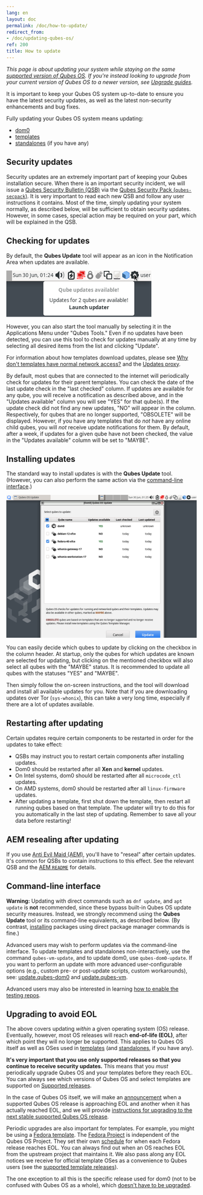 ```yaml
---
lang: en
layout: doc
permalink: /doc/how-to-update/
redirect_from:
- /doc/updating-qubes-os/
ref: 200
title: How to update
---
```


*This page is about updating your system while staying on the same [supported version of Qubes OS](/doc/supported-releases/#qubes-os). If you're instead looking to upgrade from your current version of Qubes OS to a newer version, see [Upgrade guides](/doc/upgrade/).*

It is important to keep your Qubes OS system up-to-date to ensure you have the latest security updates, as well as the latest non-security enhancements and bug fixes.

Fully updating your Qubes OS system means updating:

- [dom0](/doc/glossary/#dom0)
- [templates](/doc/glossary/#template)
- [standalones](/doc/glossary/#standalone) (if you have any)

## Security updates

Security updates are an extremely important part of keeping your Qubes installation secure. When there is an important security incident, we will issue a [Qubes Security Bulletin (QSB)](/security/qsb/) via the [Qubes Security Pack (`qubes-secpack`)](/security/pack/). It is very important to read each new QSB and follow any user instructions it contains. Most of the time, simply updating your system normally, as described below, will be sufficient to obtain security updates. However, in some cases, special action may be required on your part, which will be explained in the QSB.

## Checking for updates

By default, the **Qubes Update** tool will appear as an icon in the Notification Area when updates are available.

[![Qube Updates Available](/attachment/doc/r4.2-qube-updates-available.png)](/attachment/doc/r4.2-qube-updates-available.png)

However, you can also start the tool manually by selecting it in the Applications Menu under "Qubes Tools." Even if no updates have been detected, you can use this tool to check for updates manually at any time by selecting all desired items from the list and clicking "Update".

<div class="alert alert-info" role="alert">
  <i class="fa fa-question-circle"></i>
  For information about how templates download updates, please see <a href="/doc/how-to-install-software/#why-dont-templates-have-normal-network-access">Why don't templates have normal network access?</a> and the <a href="/doc/how-to-install-software/#updates-proxy">Updates proxy</a>.
</div>

By default, most qubes that are connected to the internet will periodically check for updates for their parent templates. You can check the date of the last update check in the "last checked" column. If updates are available for any qube, you will receive a notification as described above, and in the "Updates available" column you will see "YES" for that qube(s). If the update check did not find any new updates, "NO" will appear in the column. Respectively, for qubes that are no longer supported, "OBSOLETE" will be displayed. However, if you have any templates that do *not* have any online child qubes, you will *not* receive update notifications for them. By default, after a week, if updates for a given qube have not been checked, the value in the "Updates available" column will be set to "MAYBE". 

## Installing updates

The standard way to install updates is with the **Qubes Update** tool. (However, you can also perform the same action via the [command-line interface](#command-line-interface).)

[![Qubes Update](/attachment/doc/r4.2-software-update.png)](/attachment/doc/r4.2-software-update.png)

You can easily decide which qubes to update by clicking on the checkbox in the column header. At startup, only the qubes for which updates are known are selected for updating, but clicking on the mentioned checkbox will also select all qubes with the "MAYBE" status. It is recommended to update all qubes with the statuses "YES" and "MAYBE".

Then simply follow the on-screen instructions, and the tool will download and install all available updates for you. Note that if you are downloading updates over Tor (`sys-whonix`), this can take a very long time, especially if there are a lot of updates available.

## Restarting after updating

Certain updates require certain components to be restarted in order for the updates to take effect:

- QSBs may instruct you to restart certain components after installing updates.
- Dom0 should be restarted after all **Xen** and **kernel** updates.
- On Intel systems, dom0 should be restarted after all `microcode_ctl` updates.
- On AMD systems, dom0 should be restarted after all `linux-firmware` updates.
- After updating a template, first shut down the template, then restart all running qubes based on that template. The updater will try to do this for you automatically in the last step of updating. Remember to save all your data before restarting!

## AEM resealing after updating

If you use [Anti Evil Maid (AEM)](/doc/anti-evil-maid/), you'll have to "reseal" after certain updates. It's common for QSBs to contain instructions to this effect. See the relevant QSB and the [AEM `README`](https://github.com/QubesOS/qubes-antievilmaid/blob/main/README) for details.

## Command-line interface

<div class="alert alert-danger" role="alert">
  <i class="fa fa-exclamation-triangle"></i>
  <b>Warning:</b> Updating with direct commands such as <code>dnf update</code>, and <code>apt update</code> is <b>not</b> recommended, since these bypass built-in Qubes OS update security measures. Instead, we strongly recommend using the <b>Qubes Update</b> tool or its command-line equivalents, as described below. (By contrast, <a href="/doc/how-to-install-software/">installing</a> packages using direct package manager commands is fine.)
</div>

Advanced users may wish to perform updates via the command-line interface. To update templates and standalones non-interactively, use the command `qubes-vm-update`, and to update dom0, use `qubes-dom0-update`. If you want to perform an update with more advanced user-configurable options (e.g., custom pre- or post-update scripts, custom workarounds), see: [update.qubes-dom0](/doc/salt/#updatequbes-dom0) and [update.qubes-vm](/doc/salt/#updatequbes-vm).

Advanced users may also be interested in learning [how to enable the testing repos](/doc/testing/).

## Upgrading to avoid EOL

The above covers updating *within* a given operating system (OS) release. Eventually, however, most OS releases will reach **end-of-life (EOL)**, after which point they will no longer be supported. This applies to Qubes OS itself as well as OSes used in [templates](/doc/templates/) (and [standalones](/doc/standalones-and-hvms/), if you have any).

**It's very important that you use only supported releases so that you continue to receive security updates.** This means that you *must* periodically upgrade Qubes OS and your templates before they reach EOL. You can always see which versions of Qubes OS and select templates are supported on [Supported releases](/doc/supported-releases/).

In the case of Qubes OS itself, we will make an [announcement](/news/categories/#releases) when a supported Qubes OS release is approaching EOL and another when it has actually reached EOL, and we will provide [instructions for upgrading to the next stable supported Qubes OS release](/doc/upgrade/).

Periodic upgrades are also important for templates. For example, you might be using a [Fedora template](/doc/templates/fedora/). The [Fedora Project](https://getfedora.org/) is independent of the Qubes OS Project. They set their own [schedule](https://fedoraproject.org/wiki/Fedora_Release_Life_Cycle#Maintenance_Schedule) for when each Fedora release reaches EOL. You can always find out when an OS reaches EOL from the upstream project that maintains it. We also pass along any EOL notices we receive for official template OSes as a convenience to Qubes users (see the [supported template releases](/doc/supported-releases/#templates)).

The one exception to all this is the specific release used for dom0 (not to be confused with Qubes OS as a whole), which [doesn't have to be upgraded](/doc/supported-releases/#note-on-dom0-and-eol).
